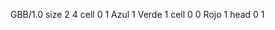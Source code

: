 <gs-board without-header> GBB/1.0
size 2 4
cell 0 1 Azul 1 Verde 1 
cell 0 0 Rojo 1 
head 0 1 </gs-board>